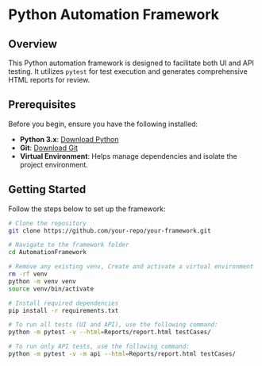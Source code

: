 # Python Automation Framework

## Overview

This Python automation framework is designed to facilitate both UI and API testing. It utilizes `pytest` for test execution and generates comprehensive HTML reports for review.

## Prerequisites

Before you begin, ensure you have the following installed:

- **Python 3.x**: [Download Python](https://www.python.org/downloads/)
- **Git**: [Download Git](https://git-scm.com/downloads)
- **Virtual Environment**: Helps manage dependencies and isolate the project environment.

## Getting Started

Follow the steps below to set up the framework:

```bash
# Clone the repository
git clone https://github.com/your-repo/your-framework.git

# Navigate to the framework folder
cd AutomationFramework

# Remove any existing venv, Create and activate a virtual environment
rm -rf venv
python -m venv venv
source venv/bin/activate

# Install required dependencies
pip install -r requirements.txt

# To run all tests (UI and API), use the following command:
python -m pytest -v --html=Reports/report.html testCases/

# To run only API tests, use the following command:
python -m pytest -v -m api --html=Reports/report.html testCases/
```


